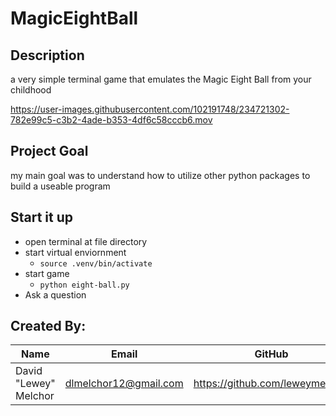 # MagicEightBall

## Description
a very simple terminal game that emulates the Magic Eight Ball from your childhood

https://user-images.githubusercontent.com/102191748/234721302-782e99c5-c3b2-4ade-b353-4df6c58cccb6.mov

## Project Goal
my main goal was to understand how to utilize other python packages to build a useable program

## Start it up
- open terminal at file directory
- start virtual enviornment
    - `source .venv/bin/activate`
- start game
    - `python eight-ball.py`
- Ask a question

## Created By:

|Name|Email|GitHub|
|----|-----|-------|
|David "Lewey" Melchor|dlmelchor12@gmail.com|https://github.com/leweymelchor|
